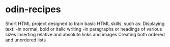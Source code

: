 # odin-recipes

Short HTML project designed to train basic HTML skills, such as:
Displaying text: 
-in normal, bold or italic writing
-in paragraphs or headings of various sizes 
Inserting relative and absolute links and images
Creating both ordered and unordered lists